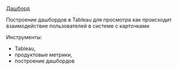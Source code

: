 [Дашборд](https://public.tableau.com/app/profile/roman.zaitcev/viz/yp_zen/Dashboard1)

Построение дашбордов в Tableau для просмотра как происходит взаимодействие пользователей в системе с карточками	

Инструменты:
- Tableau,
- продуктовые метрики,
- построение дашбордов
